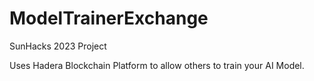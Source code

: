 # ModelTrainerExchange
SunHacks 2023 Project

Uses Hadera Blockchain Platform to allow others to train your AI Model.
